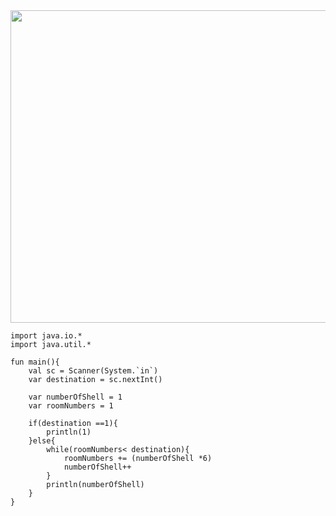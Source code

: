 <img src="https://user-images.githubusercontent.com/84216838/204136873-2355fe52-2515-4f5a-b16f-7f1d97236431.png" height = 500 width=750>

```
import java.io.*
import java.util.*

fun main(){
    val sc = Scanner(System.`in`)
    var destination = sc.nextInt()
    
    var numberOfShell = 1
    var roomNumbers = 1
    
    if(destination ==1){
        println(1)
    }else{
        while(roomNumbers< destination){
            roomNumbers += (numberOfShell *6)
            numberOfShell++
        }
        println(numberOfShell)
    }
}
```
